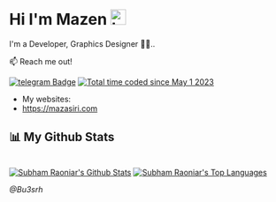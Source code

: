 ## <h1>Hi I'm Mazen  <img src="https://user-images.githubusercontent.com/1303154/88677602-1635ba80-d120-11ea-84d8-d263ba5fc3c0.gif" width="28px" alt="hi"></h1>

I'm a Developer, Graphics Designer 📲🔭..

:mailbox: Reach me out!

[![telegram Badge](https://img.shields.io/badge/-@Bu3srh-1ca0f1?style=flat&labelColor=1ca0f1&logo=telegram&logoColor=white)](https://t.me/Bu3srh)
<a href="https://wakatime.com/@63d38f7b-3b92-4210-950b-02cace324f59"><img src="https://wakatime.com/badge/user/63d38f7b-3b92-4210-950b-02cace324f59.svg" alt="Total time coded since May 1 2023" /></a>


- My websites:
- https://mazasiri.com

## 📊 My Github Stats

  <br/>
    <a href="https://github.com/Bu3srh"><img alt="Subham Raoniar's Github Stats" src="https://github-readme-stats.vercel.app/api?username=Bu3srh&theme=tokyonight&hide_border=true&bg_color=0D1117" /></a>
  <a href="https://github.com/Bu3srh"><img alt="Subham Raoniar's Top Languages" src="https://github-readme-stats.vercel.app/api/top-langs/?username=Bu3srh&theme=react&hide_border=true&bg_color=0D1117" /></a>
  <br/>
  
 <i>@Bu3srh</i>
